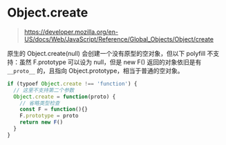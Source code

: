 # Object.create

> https://developer.mozilla.org/en-US/docs/Web/JavaScript/Reference/Global_Objects/Object/create

原生的 Object.create(null) 会创建一个没有原型的空对象，但以下 polyfill 不支持：虽然 F.prototype 可以设为 null，但是 new F() 返回的对象依旧是有 `__proto__` 的，且指向 Object.prototype，相当于普通的空对象。

```js
if (typoef Object.create !== 'function') {
  // 这里不支持第二个参数
  Object.create = function(proto) {
    // 省略类型检查
    const F = function(){}
    F.prototype = proto
    return new F()
  }
}
```